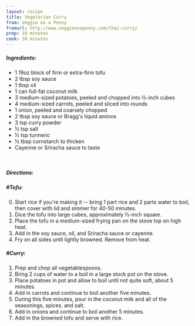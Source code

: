 ```yaml
---
layout: recipe
title: Vegetarian Curry
from: Veggie on a Penny
fromurl: http://www.veggieonapenny.com/thai-curry/
prep: 10 minutes
cook: 30 minutes
---
```


##### Ingredients:

* 1 19oz block of firm or extra-firm tofu
* 2 tbsp soy sauce
* 1 tbsp oil
* 1 can full-fat coconut milk
* 3 medium-sized potatoes, peeled and chopped into ½-inch cubes
* 4 medium-sized carrots, peeled and sliced into rounds
* 1 onion, peeled and coarsely chopped
* 2 tbsp soy sauce or Bragg's liquid aminos
* 3 tsp curry powder
* ½ tsp salt
* ½ tsp turmeric
* ½ tbsp cornstarch to thicken
* Cayenne or Sriracha sauce to taste

<br>

##### Directions:

##### #Tofu:
0. Start rice if you're making it -- bring 1 part rice and 2 parts water to boil, then cover with lid and simmer for 40-50 minutes.
1. Dice the tofu into large cubes, approximately ½-inch square.
2. Place the tofu in a medium-sized frying pan on the stove top on high heat.
3. Add in the soy sauce, oil, and Sriracha sauce or cayenne.
4. Fry on all sides until lightly browned. Remove from heat.

##### #Curry:
1. Prep and chop all vegetablespoons.
2. Bring 2 cups of water to a boil in a large stock pot on the stove.
3. Place potatoes in pot and allow to boil until not quite soft, about 5 minutes.
4. Add in carrots and continue to boil another five minutes.
5. During this five minutes, pour in the coconut milk and all of the seasonings, spices, and salt.
6. Add in onions and continue to boil another 5 minutes.
7. Add in the browned tofu and serve with rice.

